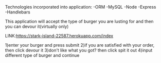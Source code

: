 Technologies incorporated into application:
  -ORM
  -MySQL 
  -Node 
  -Express 
  -Handlebars


This application will accept the type of burger you are lusting for and then you can devour it(virtually only)

LINK:https://stark-island-22587.herokuapp.com/index


1)enter your burger and press submit
2)if you are satisfied with your order, then click devour it
3)don't like what you got? then click spit it out
4)input different type of burger and continue
